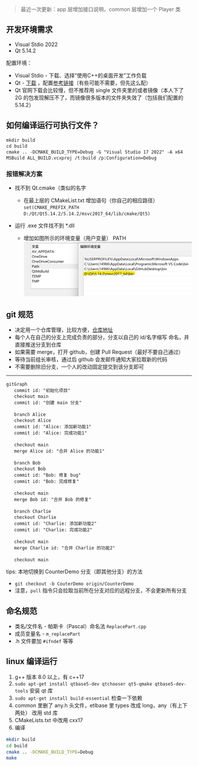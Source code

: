 > 最近一次更新：app 层增加接口说明，common 层增加一个 Player 类

## 开发环境需求

* Visual Stdio 2022
* Qt 5.14.2

配置环境：

* Visual Stdio - 下载、选择“使用C++的桌面开发”工作负载
* Qt - [下载](https://download.qt.io/archive/qt/5.14/5.14.2/) ，配置[参考链接](https://blog.csdn.net/qq_45739057/article/details/125037966)（有些可能不需要，但先这么配）
* Qt 官网下载会比较慢，但不推荐用 single 文件夹里的或者镜像（本人下了 2G 的包发现解压不了，而镜像很多版本的文件夹失效了（包括我们配置的 5.14.2）

## 如何编译运行可执行文件？

```
mkdir build
cd build
cmake .. -DCMAKE_BUILD_TYPE=Debug -G "Visual Studio 17 2022" -A x64
MSBuild ALL_BUILD.vcxproj /t:build /p:Configuration=Debug
```

### 报错解决方案

* 找不到 Qt.cmake（类似的名字

  * 在最上层的 CMakeList.txt 增加语句（你自己的相应路径） `set(CMAKE_PREFIX_PATH D:/Qt/Qt5.14.2/5.14.2/msvc2017_64/lib/cmake/Qt5)`
* 运行 .exe 文件找不到 *.dll

  * 增加如图所示的环境变量（用户变量） PATH
    ![1720081886589](image/README/1720081886589.png)

## git 规范

* 决定用一个仓库管理，比较方便，[仓库地址](https://github.com/smdrr11037/GoldMiner)
* 每个人在自己的分支上完成负责的部分，分支以自己的 id/名字缩写 命名，并直接推送分支到仓库
* 如果需要 merge，打开 github，创建 Pull Request（最好不要自己通过）
* 等待当前组长审核，通过后 github 会发邮件通知大家拉取新的代码
* 不需要删除旧分支，一个人的改动固定提交到该分支即可

---

```mermaid
gitGraph
   commit id: "初始化项目"
   checkout main
   commit id: "创建 main 分支"
   
   branch Alice
   checkout Alice
   commit id: "Alice: 添加新功能1"
   commit id: "Alice: 完成功能1"

   checkout main
   merge Alice id: "合并 Alice 的功能1"

   branch Bob
   checkout Bob
   commit id: "Bob: 修复 bug"
   commit id: "Bob: 完成修复"

   checkout main
   merge Bob id: "合并 Bob 的修复"

   branch Charlie
   checkout Charlie
   commit id: "Charlie: 添加新功能2"
   commit id: "Charlie: 完成功能2"

   checkout main
   merge Charlie id: "合并 Charlie 的功能2"

   checkout main
```

tips: 本地切换到 CounterDemo 分支（即其他分支）的方法

* `git checkout -b CouterDemo origin/CounterDemo`
* 注意，`pull` 指令只会拉取当前所在分支对应的远程分支，不会更新所有分支

## 命名规范

* 类名/文件名 - 帕斯卡（Pascal）命名法 `ReplacePart.cpp`
* 成员变量名 - `m_replacePart`
* .h 文件要加 `#ifndef` 等等

## linux 编译运行

1. g++ 版本 8.0 以上，有 c++17
2. `sudo apt-get install qtbase5-dev qtchooser qt5-qmake qtbase5-dev-tools` 安装 qt 库
3. `sudo apt-get install build-essential` 检查一下依赖
4. common 里删了 any.h 头文件，etlbase 里 types 改成 long，any（有上下两处） 改用 std 库
5. CMakeLists.txt 中改用 cxx17
6. 编译

```sh
mkdir build
cd build
cmake .. -DCMAKE_BUILD_TYPE=Debug
make
```
